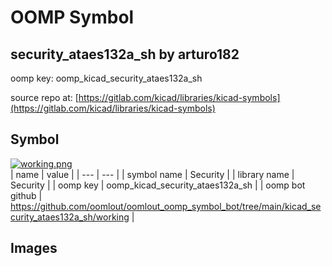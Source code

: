 # OOMP Symbol  
## security_ataes132a_sh  by arturo182  
  
oomp key: oomp_kicad_security_ataes132a_sh  
  
source repo at: [https://gitlab.com/kicad/libraries/kicad-symbols](https://gitlab.com/kicad/libraries/kicad-symbols)  
## Symbol  
  
[![working.png](working_600.png)](working.png)  
| name | value | 
| --- | --- | 
| symbol name | Security | 
| library name | Security | 
| oomp key | oomp_kicad_security_ataes132a_sh | 
| oomp bot github | https://github.com/oomlout/oomlout_oomp_symbol_bot/tree/main/kicad_security_ataes132a_sh/working | 
## Images  
